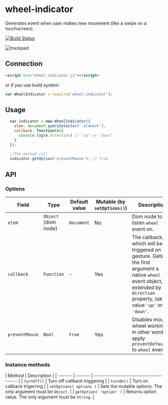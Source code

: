 # wheel-indicator
Generates event when user makes new movement (like a swipe on a touchscreen).

[![Build Status][travis-image]][travis-url]

![trackpad](https://cloud.githubusercontent.com/assets/769992/7619952/b77d9ce6-f9d5-11e4-8ed1-bc01dd972092.jpg)

## Connection
```html
<script src="wheel-indicator.js"></script>
```
or if you use build system:
```javascript
var WheelIndicator = require('wheel-indicator');
```

## Usage
```javascript
  var indicator = new WheelIndicator({
    elem: document.querySelector('.element'),
    callback: function(e){
      console.log(e.direction) // "up" or "down"
    }
  });
  
  //The method call
  indicator.getOption('preventMouse'); // true
```

## API

### Options
| Field | Type | Default value | Mutable (by `setOptions()`) | Description |
| ------- | --------- | ----------- | ---- | ---------------------------------------- |
| `elem` | `Object` (dom node) | `document` | No | Dom node to listen `wheel` event on. |
| `callback` | `Function` | - | Yes | The callback, which will be triggered on gesture. Gets for the first argument a native `wheel` event object, extended by `direction` property, taking value `'up'` or `'down'`. |
| `preventMouse` | `Bool` | `true` | Yes | Disables mouse wheel working. In other words apply `preventDefault()` to `wheel` event. | 

### Instance methods
| Method | Description |
| ------- | ------- | ---------------------------------------- |
| `turnOff()` | Turn off callback triggering |
| `turnOn()` | Turn on callback trigerring |
| `setOptions( options )` | Sets the mutable options. The only argument must be `Object`. |
| `getOption( 'option' )` | Returns option value. The only argument must be `String`. |

[travis-url]: http://travis-ci.org/Promo/wheel-indicator
[travis-image]: http://img.shields.io/travis/Promo/wheel-indicator.svg?branch=master&style=flat